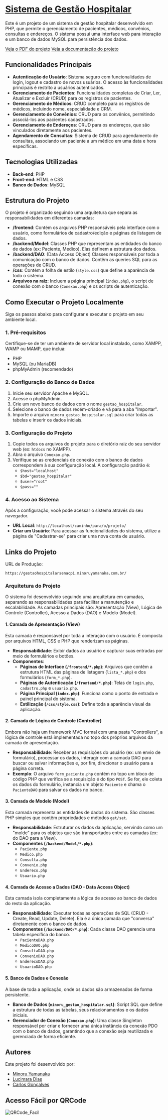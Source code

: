 # [ Sistema de Gestão Hospitalar](https://gestaohospitalarsenacpi.minoruyamanaka.com.br/)

Este é um projeto de um sistema de gestão hospitalar desenvolvido em PHP, que permite o gerenciamento de pacientes, médicos, convênios, consultas e endereços. O sistema possui uma interface web para interação e um banco de dados MySQL para persistência dos dados.

[Veja o PDF do projeto](/documentacao/apresentacao/GESTAO%20HOSPITALAR.pdf)
[Veja a documentação do projeto](/documentacao/apresentacao/README.md)


## Funcionalidades Principais

* **Autenticação de Usuário**: Sistema seguro com funcionalidades de login, logout e cadastro de novos usuários. O acesso às funcionalidades principais é restrito a usuários autenticados.
* **Gerenciamento de Pacientes**: Funcionalidades completas de Criar, Ler, Atualizar e Excluir (CRUD) para os registros de pacientes.
* **Gerenciamento de Médicos**: CRUD completo para os registros de médicos, incluindo nome, especialidade e CRM.
* **Gerenciamento de Convênios**: CRUD para os convênios, permitindo associá-los aos pacientes cadastrados.
* **Gerenciamento de Endereços**: CRUD para os endereços, que são vinculados diretamente aos pacientes.
* **Agendamento de Consultas**: Sistema de CRUD para agendamento de consultas, associando um paciente a um médico em uma data e hora específicas.

## Tecnologias Utilizadas

* **Back-end**: PHP
* **Front-end**: HTML e CSS
* **Banco de Dados**: MySQL

## Estrutura do Projeto

O projeto é organizado seguindo uma arquitetura que separa as responsabilidades em diferentes camadas:

* **/frontend**: Contém os arquivos PHP responsáveis pela interface com o usuário, como formulários de cadastro/edição e páginas de listagem de dados.
* **/backend/Model**: Classes PHP que representam as entidades do banco de dados (ex: Paciente, Medico). Elas definem a estrutura dos dados.
* **/backend/DAO**: (Data Access Object) Classes responsáveis por toda a comunicação com o banco de dados. Contêm as queries SQL para as operações de CRUD.
* **/css**: Contém a folha de estilo (`style.css`) que define a aparência de todo o sistema.
* **Arquivos na raiz**: Incluem a página principal (`index.php`), o script de conexão com o banco (`Conexao.php`) e os scripts de autenticação.

## Como Executar o Projeto Localmente

Siga os passos abaixo para configurar e executar o projeto em seu ambiente local.

### 1. Pré-requisitos
Certifique-se de ter um ambiente de servidor local instalado, como XAMPP, WAMP ou MAMP, que inclua:
* PHP
* MySQL (ou MariaDB)
* phpMyAdmin (recomendado)

### 2. Configuração do Banco de Dados
1.  Inicie seu servidor Apache e MySQL.
2.  Acesse o phpMyAdmin.
3.  Crie um novo banco de dados com o nome `gestao_hospitalar`.
4.  Selecione o banco de dados recém-criado e vá para a aba "Importar".
5.  Importe o arquivo `minoru_gestao_hospitalar.sql` para criar todas as tabelas e inserir os dados iniciais.

### 3. Configuração do Projeto
1.  Copie todos os arquivos do projeto para o diretório raiz do seu servidor web (ex: `htdocs` no XAMPP).
2.  Abra o arquivo `Conexao.php`.
3.  Verifique se as credenciais de conexão com o banco de dados correspondem à sua configuração local. A configuração padrão é:
    * `$host="localhost"`
    * `$bd="gestao_hospitalar"`
    * `$user="root"`
    * `$pass=""`

### 4. Acesso ao Sistema
Após a configuração, você pode acessar o sistema através do seu navegador.

* **URL Local**: `http://localhost/caminho/para/o/projeto/`
* **Criar um Usuário**: Para acessar as funcionalidades do sistema, utilize a página de "Cadastrar-se" para criar uma nova conta de usuário.

## Links do Projeto

URL de Produção: 
````
https://gestaohospitalarsenacpi.minoruyamanaka.com.br/
````


### Arquitetura do Projeto

O sistema foi desenvolvido seguindo uma arquitetura em camadas, separando as responsabilidades para facilitar a manutenção e escalabilidade. As camadas principais são: Apresentação (View), Lógica de Controle (Controller), Acesso a Dados (DAO) e Modelo (Model).

#### 1\. Camada de Apresentação (View)

Esta camada é responsável por toda a interação com o usuário. É composta por arquivos HTML, CSS e PHP que renderizam as páginas.

  * **Responsabilidade**: Exibir dados ao usuário e capturar suas entradas por meio de formulários e botões.
  * **Componentes**:
      * **Páginas de Interface (`/frontend/*.php`)**: Arquivos que contêm a estrutura HTML das páginas de listagem (`lista_*.php`) e dos formulários (`form_*.php`).
      * **Páginas de Autenticação (`/frontend/*.php`)**: Telas de `login.php`, `cadastro.php` e `usuario.php`.
      * **Página Principal (`index.php`)**: Funciona como o ponto de entrada e painel principal do sistema.
      * **Estilização (`/css/style.css`)**: Define toda a aparência visual da aplicação.

#### 2\. Camada de Lógica de Controle (Controller)

Embora não haja um framework MVC formal com uma pasta "Controllers", a lógica de controle está implementada no topo dos próprios arquivos da camada de apresentação.

  * **Responsabilidade**: Receber as requisições do usuário (ex: um envio de formulário), processar os dados, interagir com a camada DAO para buscar ou salvar informações e, por fim, direcionar o usuário para a página correta.
  * **Exemplo**: O arquivo `form_paciente.php` contém no topo um bloco de código PHP que verifica se a requisição é do tipo `POST`. Se for, ele coleta os dados do formulário, instancia um objeto `Paciente` e chama o `PacienteDAO` para salvar os dados no banco.

#### 3\. Camada de Modelo (Model)

Esta camada representa as entidades de dados do sistema. São classes PHP simples que contêm propriedades e métodos `get/set`.

  * **Responsabilidade**: Estruturar os dados da aplicação, servindo como um "molde" para os objetos que são transportados entre as camadas (ex: do DAO para a View).
  * **Componentes (`/backend/Model/*.php`)**:
      * `Paciente.php`
      * `Medico.php`
      * `Consulta.php`
      * `Convenio.php`
      * `Endereco.php`
      * `Usuario.php`

#### 4\. Camada de Acesso a Dados (DAO - Data Access Object)

Esta camada isola completamente a lógica de acesso ao banco de dados do resto da aplicação.

  * **Responsabilidade**: Executar todas as operações de SQL (CRUD - Create, Read, Update, Delete). Ela é a única camada que "conversa" diretamente com o banco de dados.
  * **Componentes (`/backend/DAO/*.php`)**: Cada classe DAO gerencia uma tabela específica do banco.
      * `PacienteDAO.php`
      * `MedicoDAO.php`
      * `ConsultaDAO.php`
      * `ConvenioDAO.php`
      * `EnderecoDAO.php`
      * `UsuarioDAO.php`

#### 5\. Banco de Dados e Conexão

A base de toda a aplicação, onde os dados são armazenados de forma persistente.

  * **Banco de Dados (`minoru_gestao_hospitalar.sql`)**: Script SQL que define a estrutura de todas as tabelas, seus relacionamentos e os dados iniciais.
  * **Gerenciador de Conexão (`Conexao.php`)**: Uma classe Singleton responsável por criar e fornecer uma única instância da conexão PDO com o banco de dados, garantindo que a conexão seja reutilizada e gerenciada de forma eficiente.

## Autores

Este projeto foi desenvolvido por:
  
* [Minoru Yamanaka](https://minoru-yamanaka.github.io/cv/)
* [Lucimara Dias](URL_DO_PERFIL_DA_LUCIMARA)
* [Carlos Gonçalves](URL_DO_PERFIL_DO_CARLOS)


## Acesso Fácil por QRCode

![QRCode_Facil](/QRCode_Facil.png)


